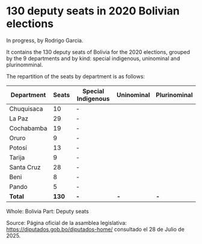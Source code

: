 # 130 deputy seats in 2020 Bolivian elections

In progress, by Rodrigo Garcia.

It contains the 130 deputy seats of Bolivia for the 2020 elections, grouped by the 9 departments and by kind: special indigenous, uninominal and plurinomminal.

The repartition of the seats by department is as follows:

| Department | Seats   | Special Indigenous | Uninominal | Plurinominal |
|------------|---------|--------------------|------------|--------------|
| Chuquisaca | 10      | -                  |            |              |
| La Paz     | 29      | -                  |            |              |
| Cochabamba | 19      | -                  |            |              |
| Oruro      | 9       | -                  |            |              |
| Potosí     | 13      | -                  |            |              |
| Tarija     | 9       | -                  |            |              |
| Santa Cruz | 28      | -                  |            |              |
| Beni       | 8       | -                  |            |              |
| Pando      | 5       | -                  |            |              |
| **Total**  | **130** | **-**              | **-**      | **-**        |

Whole: Bolivia
Part: Deputy seats

Source: Página oficial de la asamblea legislativa: https://diputados.gob.bo/diputados-home/ consultado el 28 de Julio de 2025.
